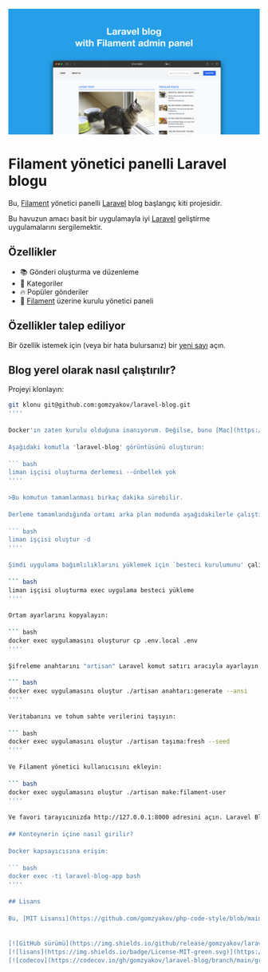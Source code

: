 ![Filament yönetici panelli Laravel blogu](../docs/social-preview-en.png)

# Filament yönetici panelli Laravel blogu

Bu, [Filament](https://filamentphp.com) yönetici panelli [Laravel](https://laravel.com) blog başlangıç kiti projesidir.

Bu havuzun amacı basit bir uygulamayla iyi [Laravel](https://laravel.com) geliştirme uygulamalarını sergilemektir.

## Özellikler

- 📚 Gönderi oluşturma ve düzenleme
- 🥑 Kategoriler
- :fire: Popüler gönderiler
- :hatched_chick: [Filament](https://filamentphp.com) üzerine kurulu yönetici paneli

## Özellikler talep ediliyor

Bir özellik istemek için (veya bir hata bulursanız) bir [yeni sayı](https://github.com/gomzyakov/laravel-blog/issues/new) açın.

## Blog yerel olarak nasıl çalıştırılır?

Projeyi klonlayın:

``` bash
git klonu git@github.com:gomzyakov/laravel-blog.git
''''

Docker'ın zaten kurulu olduğuna inanıyorum. Değilse, bunu [Mac](https://docs.docker.com/desktop/install/mac-install/), [Windows](https://docs.docker.com/desktop/install/windows) üzerinde yapın. -install/) veya [Linux](https://docs.docker.com/desktop/install/linux-install/).

Aşağıdaki komutla 'laravel-blog' görüntüsünü oluşturun:

``` bash
liman işçisi oluşturma derlemesi --önbellek yok
''''

>Bu komutun tamamlanması birkaç dakika sürebilir.

Derleme tamamlandığında ortamı arka plan modunda aşağıdakilerle çalıştırabilirsiniz:

``` bash
liman işçisi oluştur -d
''''

Şimdi uygulama bağımlılıklarını yüklemek için `besteci kurulumunu' çalıştıracağız:

``` bash
liman işçisi oluşturma exec uygulama besteci yükleme
''''

Ortam ayarlarını kopyalayın:

``` bash
docker exec uygulamasını oluşturur cp .env.local .env
''''

Şifreleme anahtarını "artisan" Laravel komut satırı aracıyla ayarlayın:

``` bash
docker exec uygulamasını oluştur ./artisan anahtarı:generate --ansi
''''

Veritabanını ve tohum sahte verilerini taşıyın:

``` bash
docker exec uygulamasını oluştur ./artisan taşıma:fresh --seed
''''

Ve Filament yönetici kullanıcısını ekleyin:

``` bash
docker exec uygulamasını oluştur ./artisan make:filament-user
''''

Ve favori tarayıcınızda http://127.0.0.1:8000 adresini açın. Laravel Blog'u kullanmaktan mutluluk duyuyoruz!

## Konteynerin içine nasıl girilir?

Docker kapsayıcısına erişim:

``` bash
docker exec -ti laravel-blog-app bash
''''

## Lisans

Bu, [MIT Lisansı](https://github.com/gomzyakov/php-code-style/blob/main/LICENSE) kapsamında lisanslanan açık kaynaklı bir yazılımdır.


[![GitHub sürümü](https://img.shields.io/github/release/gomzyakov/laravel-blog.svg)](https://github.com/gomzyakov/laravel-blog/releases/latest)
[![lisans](https://img.shields.io/badge/License-MIT-green.svg)](https://github.com/gomzyakov/laravel-blog/blob/development/LICENSE)
[![codecov](https://codecov.io/gh/gomzyakov/laravel-blog/branch/main/graph/badge.svg?token=4CYTVMVUYV)](https://codecov.io/gh/gomzyakov/ laravel-blogu)